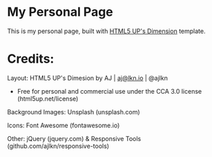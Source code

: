 # My Personal Page

This is my personal page, built with [HTML5 UP's Dimension](https://html5up.net/dimension) template.


# Credits:

Layout: HTML5 UP's Dimesion by AJ | aj@lkn.io | @ajlkn
* Free for personal and commercial use under the CCA 3.0 license (html5up.net/license)

Background Images: Unsplash (unsplash.com)

Icons: Font Awesome (fontawesome.io)

Other: jQuery (jquery.com) & Responsive Tools (github.com/ajlkn/responsive-tools)

